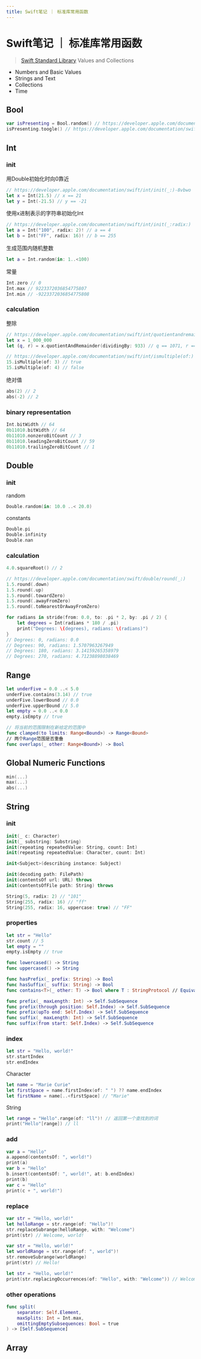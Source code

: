 ```yaml
---
title: Swift笔记 ｜ 标准库常用函数
---
```


# Swift笔记 ｜ 标准库常用函数

> [Swift Standard Library](https://developer.apple.com/documentation/swift/swift-standard-library) Values and Collections

- Numbers and Basic Values
- Strings and Text
- Collections
- Time

## Bool

```swift
var isPresenting = Bool.random() // https://developer.apple.com/documentation/swift/bool/random()
isPresenting.toogle() // https://developer.apple.com/documentation/swift/bool/toggle()
```

## Int

### init

用Double初始化时向0靠近

```swift
// https://developer.apple.com/documentation/swift/int/init(_:)-8vbwo
let x = Int(21.5) // x == 21
let y = Int(-21.5) // y == -21
```

使用x进制表示的字符串初始化Int

```swift
// https://developer.apple.com/documentation/swift/int/init(_:radix:)
let a = Int("100", radix: 2)! // a == 4
let b = Int("FF", radix: 16)! // b == 255
```

生成范围内随机整数

```swift
let a = Int.random(in: 1..<100)
```

常量

```swift
Int.zero // 0
Int.max // 9223372036854775807
Int.min // -9223372036854775808
```

### calculation

整除

```swift
// https://developer.apple.com/documentation/swift/int/quotientandremainder(dividingby:)
let x = 1_000_000
let (q, r) = x.quotientAndRemainder(dividingBy: 933) // q == 1071, r == 757
```

```swift
// https://developer.apple.com/documentation/swift/int/ismultiple(of:)
15.isMultiple(of: 3) // true
15.isMultiple(of: 4) // false
```

绝对值

```swift
abs(2) // 2
abs(-2) // 2
```

### binary representation

```swift
Int.bitWidth // 64
0b11010.bitWidth // 64
0b11010.nonzeroBitCount // 3
0b11010.leadingZeroBitCount // 59
0b11010.trailingZeroBitCount // 1
```

## Double

### init

random

```swift
Double.random(in: 10.0 ..< 20.0)
```

constants

```swift
Double.pi
Double.infinity
Double.nan
```

### calculation

```swift
4.0.squareRoot() // 2
```

```swift
// https://developer.apple.com/documentation/swift/double/round(_:)
1.5.round(.down)
1.5.round(.up)
1.5.round(.towardZero)
1.5.round(.awayFromZero)
1.5.round(.toNearestOrAwayFromZero)
```

```swift
for radians in stride(from: 0.0, to: .pi * 2, by: .pi / 2) {
    let degrees = Int(radians * 180 / .pi)
    print("Degrees: \(degrees), radians: \(radians)")
}
// Degrees: 0, radians: 0.0
// Degrees: 90, radians: 1.5707963267949
// Degrees: 180, radians: 3.14159265358979
// Degrees: 270, radians: 4.71238898038469
```

## Range

```swift
let underFive = 0.0 ..< 5.0 
underFive.contains(3.14) // true
underFive.lowerBound // 0.0
underFive.upperBound // 5.0
let empty = 0.0 ..< 0.0
empty.isEmpty // true
```

```swift
// 将当前的范围限制在新给定的范围中
func clamped(to limits: Range<Bound>) -> Range<Bound>
// 两个Range范围是否重叠
func overlaps(_ other: Range<Bound>) -> Bool
```

## Global Numeric Functions

```swift
min(...)
max(...)
abs(...)
```

## String

### init

```swift
init(_ c: Character)
init(_ substring: Substring)
init(repeating repeatedValue: String, count: Int)
init(repeating repeatedValue: Character, count: Int)
```

```swift
init<Subject>(describing instance: Subject)
```

```swift
init(decoding path: FilePath)
init(contentsOf url: URL) throws
init(contentsOfFile path: String) throws
```

```swift
String(5, radix: 2) // "101"
String(255, radix: 16) // "ff"
String(255, radix: 16, uppercase: true) // "FF"
```

### properties

```swift
let str = "Hello"
str.count // 5
let empty = ""
empty.isEmpty // true
```

```swift
func lowercased() -> String
func uppercased() -> String
```

```swift
func hasPrefix(_ prefix: String) -> Bool
func hasSuffix(_ suffix: String) -> Bool
func contains<T>(_ other: T) -> Bool where T : StringProtocol // Equivalent to self.range(of: other) != nil
```

```swift
func prefix(_ maxLength: Int) -> Self.SubSequence
func prefix(through position: Self.Index) -> Self.SubSequence
func prefix(upTo end: Self.Index) -> Self.SubSequence
func suffix(_ maxLength: Int) -> Self.SubSequence
func suffix(from start: Self.Index) -> Self.SubSequence
```

### index

```swift
let str = "Hello, world!"
str.startIndex
str.endIndex
```

Character

```swift
let name = "Marie Curie"
let firstSpace = name.firstIndex(of: " ") ?? name.endIndex
let firstName = name[..<firstSpace] // "Marie"
```

String

```swift
let range = "Hello".range(of: "ll")! // 返回第一个查找到的词
print("Hello"[range]) // ll 
```

### add

```swift
var a = "Hello"
a.append(contentsOf: ", world!")
print(a)
var b = "Hello"
b.insert(contentsOf: ", world!", at: b.endIndex)
print(b)
var c = "Hello"
print(c + ", world!")
```

### replace

```swift
var str = "Hello, world!"
let helloRange = str.range(of: "Hello")!
str.replaceSubrange(helloRange, with: "Welcome")
print(str) // Welcome, world!
```

```swift
var str = "Hello, world!"
let worldRange = str.range(of: ", world")!
str.removeSubrange(worldRange)
print(str) // Hello!
```

```swift
let str = "Hello, world!"
print(str.replacingOccurrences(of: "Hello", with: "Welcome")) // Welcome, world!
```

### other operations

```swift
func split(
    separator: Self.Element,
    maxSplits: Int = Int.max,
    omittingEmptySubsequences: Bool = true
) -> [Self.SubSequence]
```

## Array


